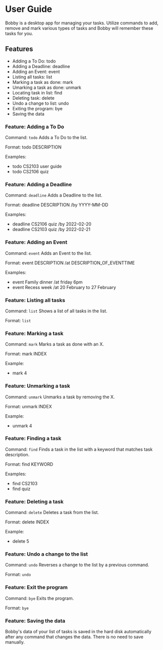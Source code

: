 # User Guide

Bobby is a desktop app for managing your tasks. Utilize commands to add, remove and mark various types of tasks and Bobby will remember these tasks for you.

## Features 
* Adding a To Do: todo
* Adding a Deadline: deadline
* Adding an Event: event
* Listing all tasks: list
* Marking a task as done: mark
* Umarking a task as done: unmark
* Locating task in list: find
* Deleting task: delete
* Undo a change to list: undo
* Exiting the program: bye
* Saving the data


### Feature: Adding a To Do

Command: `todo`
Adds a To Do to the list.

Format: todo DESCRIPTION

Examples:

* todo CS2103 user guide
* todo CS2106 quiz


### Feature: Adding a Deadline

Command: `deadline`
Adds a Deadline to the list.

Format: deadline DESCRIPTION /by YYYY-MM-DD

Examples:

* deadline CS2106 quiz /by 2022-02-20
* deadline CS2103 quiz /by 2022-02-21


### Feature: Adding an Event

Command: `event`
Adds an Event to the list.

Format: event DESCRIPTION /at DESCRIPTION_OF_EVENTTIME

Examples:

* event Family dinner /at friday 6pm
* event Recess week /at 20 February to 27 February


### Feature: Listing all tasks

Command: `list`
Shows a list of all tasks in the list.

Format: `list`


### Feature: Marking a task

Command: `mark`
Marks a task as done with an X.

Format: mark INDEX

Example:

* mark 4


### Feature: Unmarking a task

Command: `unmark`
Unmarks a task by removing the X.

Format: unmark INDEX

Example:

* unmark 4


### Feature: Finding a task

Command: `find`
Finds a task in the list with a keyword that matches task description.

Format: find KEYWORD

Examples:

* find CS2103
* find quiz


### Feature: Deleting a task

Command: `delete`
Deletes a task from the list.

Format: delete INDEX

Example:

* delete 5


### Feature: Undo a change to the list

Command: `undo`
Reverses a change to the list by a previous command.

Format: `undo`


### Feature: Exit the program

Command: `bye`
Exits the program.

Format: `bye`


### Feature: Saving the data

Bobby's data of your list of tasks is saved in the hard disk automatically after any command that changes the data. There is no need to save manually.
